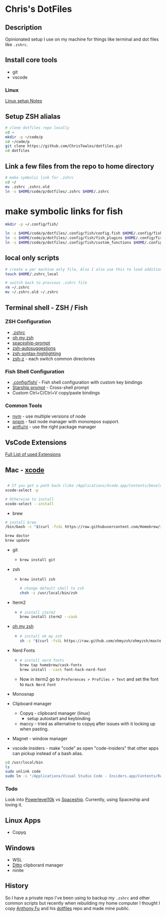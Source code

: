 # Chris's DotFiles

## Description

Opinionated setup I use on my machine for things like terminal and  dot files like `.zshrc`.

## Install core tools

- git
- vscode
  
### Linux

[Linux setup Notes](./linux-setup-notes.md)

## Setup ZSH alialas

```bash
# clone dotfiles repo locally
cd ~
mkdir -p ~/code/p
cd ~/code/p
git clone https://github.com/ChrisTowles/dotfiles.git
cd dotfiles

```

## Link a few files from the repo to home directory

```bash
# make symbolic link for .zshrc
cd ~/
mv .zshrc .zshrc.old
ln -s $HOME/code/p/dotfiles/.zshrc $HOME/.zshrc
```



# make symbolic links for fish



```bash
mkdir -p ~/.config/fish/

ln -s $HOME/code/p/dotfiles/.config/fish/config.fish $HOME/.config/fish/config.fish
ln -s $HOME/code/p/dotfiles/.config/fish/fish_plugins $HOME/.config/fish/fish_plugins
ln -s $HOME/code/p/dotfiles/.config/fish/custom_functions $HOME/.config/fish/custom_functions

```

## local only scripts

```bash
# create a per machine only file, Also I also use this to load additional scripts from a private repo.
touch $HOME/.zshrc_local

# switch back to previous .zshrc file
rm ~/.zshrc
mv ~/.zshrc.old ~/.zshrc

```

## Terminal shell - ZSH / Fish

### ZSH Configuration
- [.zshrc](.zshrc)
- [oh my zsh](https://ohmyz.sh/)
- [spaceship-prompt](https://github.com/spaceship-prompt/spaceship-prompt)
- [zsh-autosuggestions](https://github.com/zsh-users/zsh-autosuggestions)
- [zsh-syntax-highlighting](https://github.com/zsh-users/zsh-syntax-highlighting)
- [zsh-z](https://github.com/agkozak/zsh-z) - each switch common directories

### Fish Shell Configuration
- [.config/fish/](.config/fish/) - Fish shell configuration with custom key bindings
- [Starship prompt](https://starship.rs/) - Cross-shell prompt
- Custom Ctrl+C/Ctrl+V copy/paste bindings

### Common Tools
- [nvm](https://github.com/nvm-sh/nvm) - use multiple versions of node
- [pnpm](https://pnpm.io/) - fast node manager with monorepos support.
- [antfu/ni](https://github.com/antfu/ni) - use the right package manager

## VsCode Extensions

[Full List of used Extensions](./vscode-extendsions.md)

## Mac - [xcode](https://developer.apple.com/xcode/)

```bash

 # If you get a path back (like /Applications/Xcode.app/Contents/Developer) then you're good to go
xcode-select -p

# Otherwise to install
xcode-select --install

```

- brew

```bash
# install brew
/bin/bash -c "$(curl -fsSL https://raw.githubusercontent.com/Homebrew/install/master/install.sh)"

brew doctor
brew update
```

- git
  - ```bash
    brew install git
    ```
- zsh
  - ```bash
    brew install zsh

    # change default shell to zsh
    chsh -s /usr/local/bin/zsh
    ```
- Iterm2
  - ```bash
    # install iterm2
    brew install iterm2 --cask
    ```
- [oh my zsh](https://ohmyz.sh/)
  - ```bash
    # install oh my zsh
    sh -c "$(curl -fsSL https://raw.github.com/ohmyzsh/ohmyzsh/master/tools/install.sh)"
    ```
- Nerd Fonts
  - ```bash
    # install nerd fonts
    brew tap homebrew/cask-fonts
    brew install --cask font-hack-nerd-font
    ```
  - Now in iterm2 go to `Preferences > Profiles > Text` and set the font to `Hack Nerd Font`

- Monosnap
- Clipboard manager
  - Copyq - clipboard manager (linux)
    - setup autostart and keybinding
  - maccy - tried as alternative to copyq after issues with it locking up when pasting.

- Magnet - window manager

- vscode insiders - make "code" as open "code-insiders" that other apps can pickup instead of a bash alias.

```sh
cd /usr/local/bin
ls
sudo unlink code
sudo ln -s "/Applications/Visual Studio Code - Insiders.app/Contents/Resources/app/bin/code" code
```

### Todo

Look into [Powerlevel10k](https://github.com/romkatv/powerlevel10k#powerlevel10k) vs [Spaceship](https://github.com/spaceship-prompt/spaceship-prompt). Currently, using Spaceship and loving it. 

## Linux Apps

- Copyq

## Windows

- WSL
- [Ditto](https://ditto-cp.sourceforge.io/) clipborard manager
- ninite

## History

So I have a private repo I've been using to backup my `.zshrc` and other common scripts but recently when rebuilding my home computer I thought I copy [Anthony Fu](https://github.com/antfu) and his [dotfiles](https://github.com/antfu/dotfiles) repo and made mine public.
